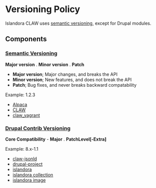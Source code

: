 # Versioning Policy

Islandora CLAW uses [semantic versioning](http://semver.org/), except for Drupal modules.

## Components

### [Semantic Versioning](http://semver.org/)

**Major version** . **Minor version** . **Patch**

- **Major version**; Major changes, and breaks the API
- **Minor version**; New features, and does not break the API
- **Patch**; Bug fixes, and never breaks backward compatability

Example: 1.2.3

* [Alpaca](https://github.com/Islandora-CLAW/alpaca)
* [CLAW](https://github.com/Islandora-CLAW/CLAW)
* [claw_vagrant](https://github.com/Islandora-CLAW/claw_vagrant)

### [Drupal Contrib Versioning](https://www.drupal.org/docs/8/choosing-a-drupal-version/what-do-version-numbers-mean-on-contributed-modules-and-themes)

**Core Compatibility** - **Major** . **PatchLevel[-Extra]**

Example: 8.x-1.1

* [claw-jsonld](https://github.com/Islandora-CLAW/claw-jsonld)
* [drupal-project](https://github.com/Islandora-CLAW/drupal-project)
* [islandora](https://github.com/Islandora-CLAW/islandora)
* [islandora collection](https://github.com/Islandora-CLAW/islandora_collection)
* [islandora image](https://github.com/Islandora-CLAW/islandora_image)
